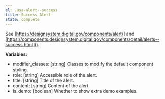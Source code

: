 ```yaml
---
el: .usa-alert--success
title: Success Alert
state: complete
---
```

See [https://designsystem.digital.gov/components/alert/] and
[https://components.designsystem.digital.gov/components/detail/alerts--success.html]().

__Variables:__
* modifier_classes: [string] Classes to modify the default component styling.
* role: [string] Accessible role of the alert.
* title: [string] Title of the alert.
* content: [string] Content of the alert.
* is_demo: [boolean] Whether to show extra demo examples.
